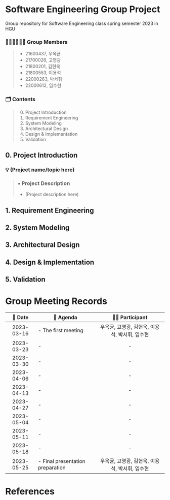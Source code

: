 # Software Engineering Group Project
Group repository for Software Engineering class spring semester 2023 in HGU

### 👨🏻‍💻👩🏻‍💻 Group Members
> * 21600437, 우옥균
> * 21700026, 고영광
> * 21800201, 김현욱
> * 21800553, 이용석
> * 22000263, 박서휘
> * 22000612, 임수현

### 🗂️ Contents
> 0. Project Introduction
> 1. Requirement Engineering
> 2. System Modeling
> 3. Architectural Design
> 4. Design & Implementation
> 5. Validation

## 0. Project Introduction
### 💡 (Project name/topic here)
> ### ▪️ Project Description
> * (Project description here)

## 1. Requirement Engineering

## 2. System Modeling

## 3. Architectural Design

## 4. Design & Implementation

## 5. Validation

# Group Meeting Records
| :date: Date | :page_facing_up: Agenda | :boy::girl: Participant |
|:---:|---|:---:|
| 2023-03-16 | - The first meeting | 우옥균, 고영광, 김현욱, 이용석, 박서휘, 임수현 |
| 2023-03-23 | - | - |
| 2023-03-30 | - | - |
| 2023-04-06 | - | - |
| 2023-04-13 | - | - |
| 2023-04-27 | - | - |
| 2023-05-04 | - | - |
| 2023-05-11 | - | - |
| 2023-05-18 | - | - |
| 2023-05-25 | - Final presentation preparation | 우옥균, 고영광, 김현욱, 이용석, 박서휘, 임수현 |

# References
